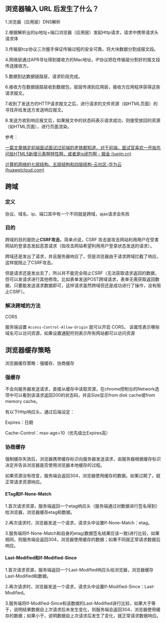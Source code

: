 ## 浏览器输入 URL 后发生了什么？

1.浏览器（应用层）DNS解析

2.根据解析出的ip地址+端口浏览器（应用层）发起Http请求，请求中携带请求头请求体

3.传输层tcp协议三次握手保证传输过程的安全可靠。将大块数据分割成报文段。

4.网络层通过APR寻址得到接收方的Mac地址，IP协议把在传输层分割好的报文段传送接收方。

5.数据到达数据链路层，请求阶段完成。

6.接收方在数据链路层收到数据包，层层传递到应用层，接收方应用程序获得这些请求报文。

7.收到了发送方的HTTP请求报文之后，进行请求的文件资源（如HTML页面）的寻找并给发送方发送响应报文。

8.发送方收到响应报文后，如果报文中的状态码表示请求成功，则接受放回的资源（如HTML页面），进行页面渲染。

参考：

[一篇文章搞定前端面试面试过前端的老铁都知道，对于前端，面试官喜欢一开始先问些HTML5新增元素啊特性啊，或者是js闭包啊 - 掘金 (juejin.cn)](https://juejin.cn/post/6844903687593148429#heading-5)

[计算机网络的七层结构、五层结构和四层结构-云社区-华为云 (huaweicloud.com)](https://bbs.huaweicloud.com/blogs/243504)

## 跨域

### 定义

协议、域名、ip、端口其中有一个不同就是跨域，ajax请求会失败

### 目的

跨域的目的是防止**CSRF攻击**。简单点说，CSRF 攻击是攻击网站利用用户在受害网站的登录态发起恶意请求（指攻击网站希望利用用户登录状态发送的请求）。

跨域还是发出了请求，并且服务器响应了，但是浏览器由于请求跨域拦截了响应，这样就阻止了CSRF攻击。

但是请求还是发出去了，所以并不能完全阻止CSRF（无法获取请求返回的数据，但可以发请求进行其他修改。比如表单发送POST跨域请求，表单无需获取返回数据，只要能发送请求数据即可，这样请求虽然跨域但还是成功进行了操作，没有阻止CSRF）。

### 解决跨域的方法

CORS

服务端设置 `Access-Control-Allow-Origin` 就可以开启 CORS。 该属性表示哪些域名可以访问资源，如果设置通配符则表示所有网站都可以访问资源

## 浏览器缓存策略

浏览器缓存策略：强缓存、协商缓存

### 强缓存

不会向服务器发送请求，直接从缓存中读取资源，在chrome控制台的Network选项中可以看到该请求返回200的状态码，并且Size显示from disk cache或from memory cache。

有以下Http响应头，通过后端设定：

Expires：日期

Cache-Control：max-age=10（优先级比Expires高）

### 协商缓存

强制缓存失效后，浏览器携带缓存标识向服务器发送请求，由服务器根据缓存标识决定并告诉浏览器是否使用浏览器本地缓存的过程。

如果资源没有改变，服务端会返回304，浏览器使用缓存的数据。如果过期了，就正常请求资源响应。

#### ETag和If-None-Match

1.首次请求资源，服务端返回一个etag响应头（服务端通过对数据进行签名得到）给浏览器，浏览器缓存etag和数据。

2.再次请求时，浏览器发送一个请求，请求头中设置If-None-Match：etag。

3.服务端将If-None-Match和自身的etag(数据签名结果应该一致)进行比较，如果相同，则服务端会返回304，浏览器使用缓存的数据；如果不同就正常请求数据后响应。

#### Last-Modified和If-Modified-Since

1.首次请求资源，服务端返回一个Last-Modified响应头给浏览器，浏览器缓存Last-Modified和数据。

2.再次请求时，浏览器发送一个请求，请求头中设置If-Modified-Since：Last-Modified。

3.服务端将If-Modified-Since和该数据的Last-Modified进行比较，如果大于等于，说明结果数据自上次请求后未发生变化，则服务端会返回304，浏览器使用缓存的数据；如果小于，说明数据自上次请求后发生了变化，就正常请求数据响应。